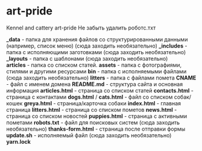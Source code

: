 # art-pride
Kennel and cattery art-pride
Не забыть удалить роботс.тхт

**_data** - папка для хранения файлов со структурированными данными (например, список меню) (сюда заходить необязательно)
**_includes**	- папка с исполняющими заготовками (сюда заходить необязательно)
**_layouts**  - папка с шаблонами  (сюда заходить необязательно)	
**articles**	 - папка со списком статей.
**assets** - папка с фотографиями, стилями и другими ресурсами
**bin** - папка с исполняемыми файлами (сюда заходить необязательно)
**litters** - папка с файлами помета
**CNAME** - файл с именем домена
**README.md** - структура сайта и основная информация
**articles.html** - страница со списком статей
**contacts.html** - страница с контактами
**dogs.html** / **cats.html** - файл со списком собак/кошек
**greya.html** - страница/карточка собаки
**index.html** - главная страница
**litters.html** - страница со списком пометов
**news.html** - страница со списком новостей
**puppies.html** - страница с активными пометами
**robots.txt** - файл для поисковых систем	 (сюда заходить необязательно)
**thanks-form.html** - страница после отправки формы
**update.sh** - исполняемый файл 	 (сюда заходить необязательно)
**yarn.lock**
